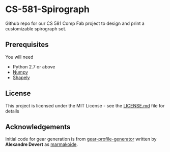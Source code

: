 # CS-581-Spirograph
Github repo for our CS 581 Comp Fab project to design and print a customizable spirograph set.

## Prerequisites

You will need

* Python 2.7 or above
* [Numpy](http://www.numpy.org)
* [Shapely](https://github.com/Toblerity/Shapely)

## License

This project is licensed under the MIT License - see the [LICENSE.md](LICENSE.md) file for details

## Acknowledgements

Initial code for gear generation is from [gear-profile-generator](https://github.com/marmakoide/gear-profile-generator) written by **Alexandre Devert** as [marmakoide](https://github.com/marmakoide).
